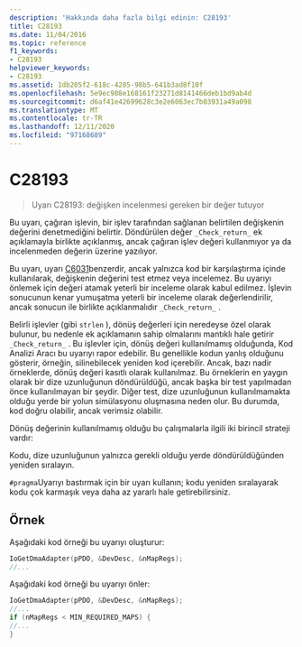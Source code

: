 ```yaml
---
description: 'Hakkında daha fazla bilgi edinin: C28193'
title: C28193
ms.date: 11/04/2016
ms.topic: reference
f1_keywords:
- C28193
helpviewer_keywords:
- C28193
ms.assetid: 1db205f2-618c-4285-98b5-641b3ad8f10f
ms.openlocfilehash: 5e9ec908e168161f23271d8141466deb1bd9ab4d
ms.sourcegitcommit: d6af41e42699628c3e2e6063ec7b03931a49a098
ms.translationtype: MT
ms.contentlocale: tr-TR
ms.lasthandoff: 12/11/2020
ms.locfileid: "97168689"
---
```

# <a name="c28193"></a>C28193

> Uyarı C28193: değişken incelenmesi gereken bir değer tutuyor

Bu uyarı, çağıran işlevin, bir işlev tarafından sağlanan belirtilen değişkenin değerini denetmediğini belirtir. Döndürülen değer `_Check_return_` ek açıklamayla birlikte açıklanmış, ancak çağıran işlev değeri kullanmıyor ya da incelenmeden değerin üzerine yazılıyor.

Bu uyarı, uyarı [C6031](../code-quality/c6031.md)benzerdir, ancak yalnızca kod bir karşılaştırma içinde kullanılarak, değişkenin değerini test etmez veya incelemez. Bu uyarıyı önlemek için değeri atamak yeterli bir inceleme olarak kabul edilmez. İşlevin sonucunun kenar yumuşatma yeterli bir inceleme olarak değerlendirilir, ancak sonucun ile birlikte açıklanmalıdır `_Check_return_` .

Belirli işlevler (gibi `strlen` ), dönüş değerleri için neredeyse özel olarak bulunur, bu nedenle ek açıklamanın sahip olmalarını mantıklı hale getirir `_Check_return_` . Bu işlevler için, dönüş değeri kullanılmamış olduğunda, Kod Analizi Aracı bu uyarıyı rapor edebilir. Bu genellikle kodun yanlış olduğunu gösterir, örneğin, silinebilecek yeniden kod içerebilir. Ancak, bazı nadir örneklerde, dönüş değeri kasıtlı olarak kullanılmaz. Bu örneklerin en yaygın olarak bir dize uzunluğunun döndürüldüğü, ancak başka bir test yapılmadan önce kullanılmayan bir şeydir. Diğer test, dize uzunluğunun kullanılmamakta olduğu yerde bir yolun simülasyonu oluşmasına neden olur. Bu durumda, kod doğru olabilir, ancak verimsiz olabilir.

Dönüş değerinin kullanılmamış olduğu bu çalışmalarla ilgili iki birincil strateji vardır:

Kodu, dize uzunluğunun yalnızca gerekli olduğu yerde döndürüldüğünden yeniden sıralayın.

`#pragma`Uyarıyı bastırmak için bir uyarı kullanın; kodu yeniden sıralayarak kodu çok karmaşık veya daha az yararlı hale getirebilirsiniz.

## <a name="example"></a>Örnek

Aşağıdaki kod örneği bu uyarıyı oluşturur:

```cpp
IoGetDmaAdapter(pPDO, &DevDesc, &nMapRegs);
//...
```

Aşağıdaki kod örneği bu uyarıyı önler:

```cpp
IoGetDmaAdapter(pPDO, &DevDesc, &nMapRegs);
//...
if (nMapRegs < MIN_REQUIRED_MAPS) {
//...
}
```
